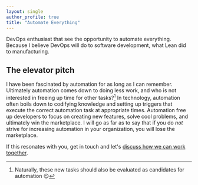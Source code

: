 ```yaml
---
layout: single
author_profile: true
title: "Automate Everything"
---
```


DevOps enthusiast that see the opportunity to automate everything.
Because I believe DevOps will do to software development, what Lean did to
manufacturing.

## The elevator pitch

I have been fascinated by automation for as long as I can remember.
Ultimately automation comes down to doing less work, and who is not interested
in freeing up time for other tasks?[^auto]
In technology, automation often boils down to codifying knowledge and setting up
triggers that execute the correct automation task at appropriate times.
Automation free up developers to focus on creating new features, solve cool
problems, and ultimately win the marketplace.
I will go as far as to say that if you do *not* strive for increasing automation
in your organization, you will lose the marketplace.

If this resonates with you, get in touch and let's [discuss how we can work
together](/work-with-me/).

[^auto]: Naturally, these new tasks should also be evaluated as candidates for automation 😉
